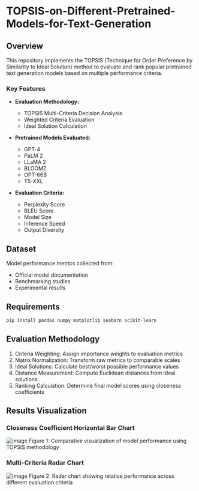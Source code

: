 # TOPSIS-on-Different-Pretrained-Models-for-Text-Generation

## Overview
This repository implements the TOPSIS (Technique for Order Preference by Similarity to Ideal Solution) method to evaluate and rank popular pretrained text generation models based on multiple performance criteria.

###  Key Features
- **Evaluation Methodology:**
  - TOPSIS Multi-Criteria Decision Analysis
  - Weighted Criteria Evaluation
  - Ideal Solution Calculation

- **Pretrained Models Evaluated:**
  - GPT-4
  - PaLM 2
  - LLaMA 2
  - BLOOMZ
  - OPT-66B
  - T5-XXL

- **Evaluation Criteria:**
  - Perplexity Score
  - BLEU Score
  - Model Size
  - Inference Speed
  - Output Diversity

## Dataset
Model performance metrics collected from:
- Official model documentation
- Benchmarking studies
- Experimental results

## Requirements
```bash
pip install pandas numpy matplotlib seaborn scikit-learn
```

## Evaluation Methodology
1. Criteria Weighting: Assign importance weights to evaluation metrics
2. Matrix Normalization: Transform raw metrics to comparable scales
3. Ideal Solutions: Calculate best/worst possible performance values
4. Distance Measurement: Compute Euclidean distances from ideal solutions
5. Ranking Calculation: Determine final model scores using closeness coefficients

## Results Visualization
### Closeness Coefficient Horizontal Bar Chart 
![image](https://github.com/user-attachments/assets/0befb8a8-7118-4187-b926-93f603bfab05)
Figure 1: Comparative visualization of model performance using TOPSIS methodology


### Multi-Criteria Radar Chart 
![image](https://github.com/user-attachments/assets/fd2ef4aa-e7d7-4916-81b3-46ac06e44f58)
Figure 2: Radar chart showing relative performance across different evaluation criteria
